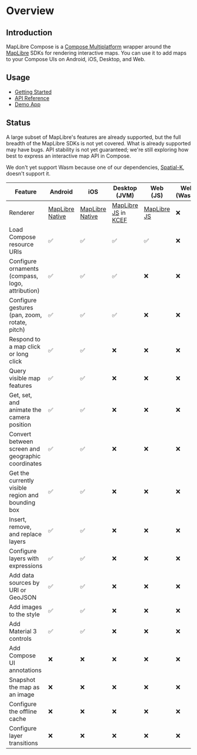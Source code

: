 # Overview

## Introduction

MapLibre Compose is a [Compose Multiplatform][compose] wrapper around the
[MapLibre][maplibre] SDKs for rendering interactive maps. You can use it to add
maps to your Compose UIs on Android, iOS, Desktop, and Web.

## Usage

- [Getting Started](./getting-started.md)
- [API Reference](./api/index.html)
- [Demo App][repo-demo]

## Status

A large subset of MapLibre's features are already supported, but the full
breadth of the MapLibre SDKs is not yet covered. What is already supported may
have bugs. API stability is not yet guaranteed; we're still exploring how best
to express an interactive map API in Compose.

We don't yet support Wasm because one of our dependencies,
[Spatial-K][spatial-k], doesn't support it.

| Feature                                           | Android                | iOS                    | Desktop (JVM)                       | Web (JS)            | Web (Wasm) |
| ------------------------------------------------- | ---------------------- | ---------------------- | ----------------------------------- | ------------------- | ---------- |
| Renderer                                          | [MapLibre Native][MLN] | [MapLibre Native][MLN] | [MapLibre JS][MLJS] in [KCEF][kcef] | [MapLibre JS][MLJS] | :x:        |
| Load Compose resource URIs                        | :white_check_mark:     | :white_check_mark:     | :white_check_mark:                  | :white_check_mark:  | :x:        |
| Configure ornaments (compass, logo, attribution)  | :white_check_mark:     | :white_check_mark:     | :white_check_mark:                  | :x:                 | :x:        |
| Configure gestures (pan, zoom, rotate, pitch)     | :white_check_mark:     | :white_check_mark:     | :white_check_mark:                  | :x:                 | :x:        |
| Respond to a map click or long click              | :white_check_mark:     | :white_check_mark:     | :x:                                 | :x:                 | :x:        |
| Query visible map features                        | :white_check_mark:     | :white_check_mark:     | :x:                                 | :x:                 | :x:        |
| Get, set, and animate the camera position         | :white_check_mark:     | :white_check_mark:     | :x:                                 | :x:                 | :x:        |
| Convert between screen and geographic coordinates | :white_check_mark:     | :white_check_mark:     | :x:                                 | :x:                 | :x:        |
| Get the currently visible region and bounding box | :white_check_mark:     | :white_check_mark:     | :x:                                 | :x:                 | :x:        |
| Insert, remove, and replace layers                | :white_check_mark:     | :white_check_mark:     | :x:                                 | :x:                 | :x:        |
| Configure layers with expressions                 | :white_check_mark:     | :white_check_mark:     | :x:                                 | :x:                 | :x:        |
| Add data sources by URI or GeoJSON                | :white_check_mark:     | :white_check_mark:     | :x:                                 | :x:                 | :x:        |
| Add images to the style                           | :white_check_mark:     | :white_check_mark:     | :x:                                 | :x:                 | :x:        |
| Add Material 3 controls                           | :white_check_mark:     | :white_check_mark:     | :x:                                 | :x:                 | :x:        |
| Add Compose UI annotations                        | :x:                    | :x:                    | :x:                                 | :x:                 | :x:        |
| Snapshot the map as an image                      | :x:                    | :x:                    | :x:                                 | :x:                 | :x:        |
| Configure the offline cache                       | :x:                    | :x:                    | :x:                                 | :x:                 | :x:        |
| Configure layer transitions                       | :x:                    | :x:                    | :x:                                 | :x:                 | :x:        |

[compose]: https://www.jetbrains.com/compose-multiplatform/
[maplibre]: https://maplibre.org/
[MLN]: https://github.com/maplibre/maplibre-native
[MLJS]: https://github.com/maplibre/maplibre-gl-js
[kcef]: https://github.com/DatL4g/KCEF
[repo-demo]: https://github.com/sargunv/maplibre-compose/tree/main/demo-app
[spatial-k]: https://github.com/dellisd/spatial-k

